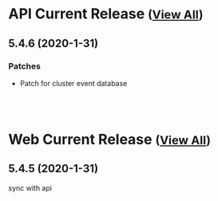 
# API Current Release <small>([View All](/API.md))</small>
## 5.4.6 (2020-1-31)
### Patches 

- Patch for cluster event database

<br><br>
# Web Current Release <small>([View All](/Web.md))</small>
## 5.4.5 (2020-1-31)
sync with api

  